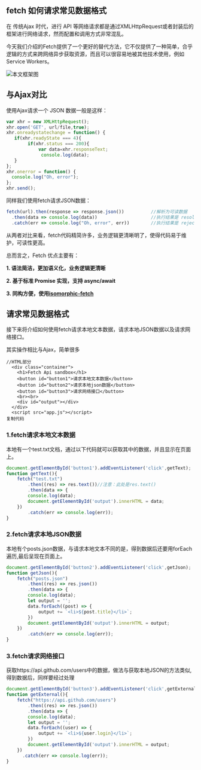 ## fetch 如何请求常见数据格式

在 传统Ajax 时代，进行 API 等网络请求都是通过XMLHttpRequest或者封装后的框架进行网络请求，然而配置和调用方式非常混乱。

今天我们介绍的Fetch提供了一个更好的替代方法，它不仅提供了一种简单，合乎逻辑的方式来跨网络异步获取资源，而且可以很容易地被其他技术使用，例如 Service Workers。



![本文框架图](https://user-gold-cdn.xitu.io/2018/6/12/163ef9c2067e25c0?imageView2/0/w/1280/h/960/format/webp/ignore-error/1)



## 与Ajax对比

使用Ajax请求一个 JSON 数据一般是这样：

```js
var xhr = new XMLHttpRequest();
xhr.open('GET', url/file,true);
xhr.onreadystatechange = function() {
   if(xhr.readyState === 4){
        if(xhr.status === 200){
            var data=xhr.responseText;
             console.log(data);
   }
};
xhr.onerror = function() {
  console.log("Oh, error");
};
xhr.send();
```

同样我们使用fetch请求JSON数据：

```js
fetch(url).then(response => response.json())          //解析为可读数据
  .then(data => console.log(data))                    //执行结果是 resolve就调用then方法
  .catch(err => console.log("Oh, error", err))        //执行结果是 reject就调用catch方法
```

从两者对比来看，fetch代码精简许多，业务逻辑更清晰明了，使得代码易于维护，可读性更高。 

总而言之，Fetch 优点主要有：

**1. 语法简洁，更加语义化，业务逻辑更清晰**

**2. 基于标准 Promise 实现，支持 async/await**

**3. 同构方便，使用[isomorphic-fetch](https://github.com/matthew-andrews/isomorphic-fetch)**

## 请求常见数据格式

接下来将介绍如何使用fetch请求本地文本数据，请求本地JSON数据以及请求网络接口。

其实操作相比与Ajax，简单很多

```
//HTML部分
  <div class="container">
    <h1>Fetch Api sandbox</h1>
    <button id="button1">请求本地文本数据</button>
    <button id="button2">请求本地json数据</button>
    <button id="button3">请求网络接口</button>
    <br><br>
    <div id="output"></div>
  </div>
  <script src="app.js"></script>
复制代码
```

### 1.fetch请求本地文本数据

本地有一个test.txt文档，通过以下代码就可以获取其中的数据，并且显示在页面上。

```js
document.getElementById('button1').addEventListener('click',getText);
function getText(){
    fetch("test.txt")
        .then((res) => res.text())//注意：此处是res.text()
        .then(data => {
        console.log(data);
        document.getElementById('output').innerHTML = data;
    })
        .catch(err => console.log(err));
}
```

### 2.fetch请求本地JSON数据

本地有个posts.json数据，与请求本地文本不同的是，得到数据后还要用forEach遍历,最后呈现在页面上。

```js
document.getElementById('button2').addEventListener('click',getJson);
function getJson(){
    fetch("posts.json")
        .then((res) => res.json())
        .then(data => {
        console.log(data);
        let output = '';
        data.forEach((post) => {
            output += `<li>${post.title}</li>`;
        })
        document.getElementById('output').innerHTML = output;
    })
        .catch(err => console.log(err));
}
```

### 3.fetch请求网络接口

获取https://api.github.com/users中的数据，做法与获取本地JSON的方法类似,得到数据后，同样要经过处理

```js
document.getElementById('button3').addEventListener('click',getExternal);
function getExternal(){
    fetch("https://api.github.com/users")
    	.then((res) => res.json())
      	.then(data => {
        console.log(data);
        let output = '';
        data.forEach((user) => {
        	output += `<li>${user.login}</li>`;
        })
        document.getElementById('output').innerHTML = output;
	})
      .catch(err => console.log(err));
}
```